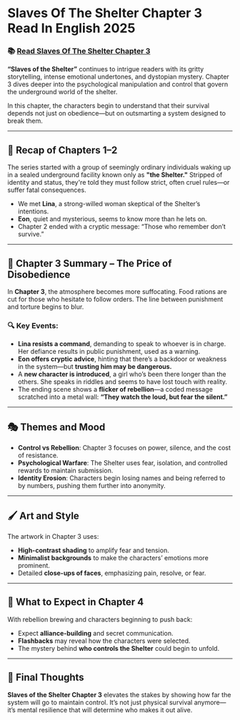 # Slaves Of The Shelter Chapter 3 Read In English 2025
<h3>📚 <a href="https://video2leaks.com/awe" rel="nofollow">Read  Slaves Of The Shelter Chapter 3</a></h3>


**“Slaves of the Shelter”** continues to intrigue readers with its gritty storytelling, intense emotional undertones, and dystopian mystery. Chapter 3 dives deeper into the psychological manipulation and control that govern the underground world of the shelter.

In this chapter, the characters begin to understand that their survival depends not just on obedience—but on outsmarting a system designed to break them.

---

## 🧩 Recap of Chapters 1–2

The series started with a group of seemingly ordinary individuals waking up in a sealed underground facility known only as **"the Shelter."** Stripped of identity and status, they're told they must follow strict, often cruel rules—or suffer fatal consequences.

* We met **Lina**, a strong-willed woman skeptical of the Shelter’s intentions.
* **Eon**, quiet and mysterious, seems to know more than he lets on.
* Chapter 2 ended with a cryptic message: “Those who remember don’t survive.”

---

## 📖 Chapter 3 Summary – The Price of Disobedience

In **Chapter 3**, the atmosphere becomes more suffocating. Food rations are cut for those who hesitate to follow orders. The line between punishment and torture begins to blur.

### 🔍 Key Events:

* **Lina resists a command**, demanding to speak to whoever is in charge. Her defiance results in public punishment, used as a warning.
* **Eon offers cryptic advice**, hinting that there’s a backdoor or weakness in the system—but **trusting him may be dangerous.**
* A **new character is introduced**, a girl who’s been there longer than the others. She speaks in riddles and seems to have lost touch with reality.
* The ending scene shows a **flicker of rebellion**—a coded message scratched into a metal wall: **“They watch the loud, but fear the silent.”**

---

## 🎭 Themes and Mood

* **Control vs Rebellion**: Chapter 3 focuses on power, silence, and the cost of resistance.
* **Psychological Warfare**: The Shelter uses fear, isolation, and controlled rewards to maintain submission.
* **Identity Erosion**: Characters begin losing names and being referred to by numbers, pushing them further into anonymity.

---

## 🖌️ Art and Style

The artwork in Chapter 3 uses:

* **High-contrast shading** to amplify fear and tension.
* **Minimalist backgrounds** to make the characters’ emotions more prominent.
* Detailed **close-ups of faces**, emphasizing pain, resolve, or fear.

---

## 🔮 What to Expect in Chapter 4

With rebellion brewing and characters beginning to push back:

* Expect **alliance-building** and secret communication.
* **Flashbacks** may reveal how the characters were selected.
* The mystery behind **who controls the Shelter** could begin to unfold.

---

## 📝 Final Thoughts

**Slaves of the Shelter Chapter 3** elevates the stakes by showing how far the system will go to maintain control. It’s not just physical survival anymore—it’s mental resilience that will determine who makes it out alive.

